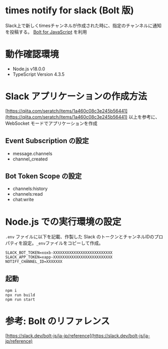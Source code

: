 # times notify for slack (Bolt 版)

Slack上で新しくtimesチャンネルが作成された時に、指定のチャンネルに通知を投稿する。
[Bolt for JavaScript](https://github.com/slackapi/bolt-js) を利用

# 動作確認環境

- Node.js v18.0.0
- TypeScript Version 4.3.5

# Slack アプリケーションの作成方法

[https://qiita.com/seratch/items/1a460c08c3e245b56441](https://qiita.com/seratch/items/1a460c08c3e245b56441)
以上を参考に、WebSocket モードでアプリケーションを作成

## Event Subscription の設定

- message.channels
- channel_created

## Bot Token Scope の設定

- channels:history
- channels:read
- chat:write
# Node.js での実行環境の設定

`.env` ファイルに以下を記載、作製した Slack のトークンとチャンネルIDのプロパティを設定。`_env`ファイルをコピーして作成。

```
SLACK_BOT_TOKEN=xoxb-XXXXXXXXXXXXXXXXXXXXXXXXXX
SLACK_APP_TOKEN=xapp-XXXXXXXXXXXXXXXXXXXXXXXXXX
NOTIFY_CHANNEL_ID=XXXXXXX
```

## 起動

```
npm i
npx run build
npm run start
```

# 参考: Bolt のリファレンス

[https://slack.dev/bolt-js/ja-jp/reference](https://slack.dev/bolt-js/ja-jp/reference)
